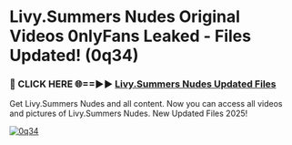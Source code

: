 # Livy.Summers Nudes Original Videos 0nlyFans Leaked - Files Updated! (0q34)

<h3>🔴 CLICK HERE 🌐==►► <a href="https://tinyurl.com/yc6ubb5a" rel="nofollow">Livy.Summers Nudes Updated Files</a></h3>

Get Livy.Summers Nudes and all content. Now you can access all videos and pictures of Livy.Summers Nudes. New Updated Files 2025!

[![0q34](https://i.imgur.com/7eu0CRL.gif)](https://tinyurl.com/yc6ubb5a)
